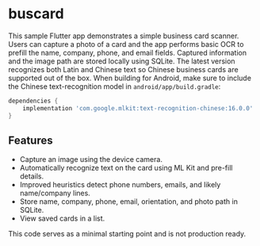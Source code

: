 # buscard

This sample Flutter app demonstrates a simple business card scanner.
Users can capture a photo of a card and the app performs basic OCR to prefill
the name, company, phone, and email fields. Captured information and the image
path are stored locally using SQLite. The latest version recognizes both Latin
and Chinese text so Chinese business cards are supported out of the box.
When building for Android, make sure to include the Chinese text-recognition
model in `android/app/build.gradle`:

```gradle
dependencies {
    implementation 'com.google.mlkit:text-recognition-chinese:16.0.0'
}
```

## Features
- Capture an image using the device camera.
- Automatically recognize text on the card using ML Kit and pre-fill details.
- Improved heuristics detect phone numbers, emails, and likely name/company lines.
- Store name, company, phone, email, orientation, and photo path in SQLite.
- View saved cards in a list.

This code serves as a minimal starting point and is not production ready.
